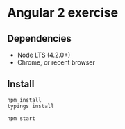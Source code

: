 # Angular 2 exercise

## Dependencies

- Node LTS (4.2.0+)
- Chrome, or recent browser

## Install

```
npm install
typings install

npm start
```


